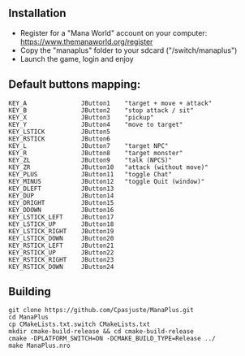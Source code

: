 Installation
-
 - Register for a "Mana World" account on your computer: https://www.themanaworld.org/register 
 - Copy the "manaplus" folder to your sdcard ("/switch/manaplus")
 - Launch the game, login and enjoy

Default buttons mapping:
-
```
KEY_A               JButton1    "target + move + attack"
KEY_B               JButton2    "stop attack / sit"
KEY_X               JButton3    "pickup"
KEY_Y               JButton4    "move to target"
KEY_LSTICK          JButton5
KEY_RSTICK          JButton6
KEY_L               JButton7    "target NPC"
KEY_R               JButton8    "target monster"
KEY_ZL              JButton9    "talk (NPCS)"
KEY_ZR              JButton10   "attack (without move)"
KEY_PLUS            JButton11   "toggle Chat"
KEY_MINUS           JButton12   "toggle Quit (window)"
KEY_DLEFT           JButton13
KEY_DUP             JButton14
KEY_DRIGHT          JButton15
KEY_DDOWN           JButton16
KEY_LSTICK_LEFT     JButton17
KEY_LSTICK_UP       JButton18
KEY_LSTICK_RIGHT    JButton19
KEY_LSTICK_DOWN     JButton20
KEY_RSTICK_LEFT     JButton21
KEY_RSTICK_UP       JButton22
KEY_RSTICK_RIGHT    JButton23
KEY_RSTICK_DOWN     JButton24
```

Building
-
```
git clone https://github.com/Cpasjuste/ManaPlus.git
cd ManaPlus
cp CMakeLists.txt.switch CMakeLists.txt
mkdir cmake-build-release && cd cmake-build-release
cmake -DPLATFORM_SWITCH=ON -DCMAKE_BUILD_TYPE=Release ../
make ManaPlus.nro
```